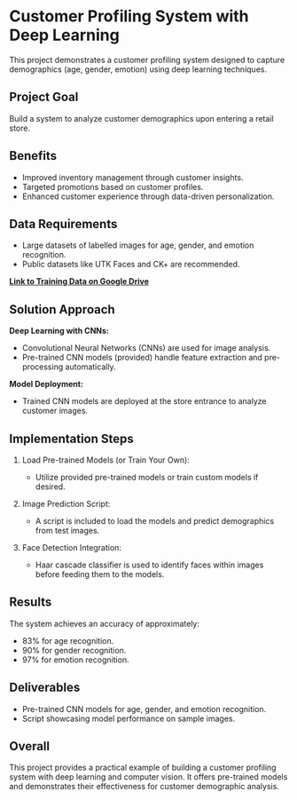 # Customer Profiling System with Deep Learning

This project demonstrates a customer profiling system designed to capture demographics (age, gender, emotion) using deep learning techniques.

## Project Goal

Build a system to analyze customer demographics upon entering a retail store.

## Benefits

- Improved inventory management through customer insights.
- Targeted promotions based on customer profiles.
- Enhanced customer experience through data-driven personalization.

## Data Requirements

- Large datasets of labelled images for age, gender, and emotion recognition.
- Public datasets like UTK Faces and CK+ are recommended.

**[Link to Training Data on Google Drive](insert_link_here)**

## Solution Approach

**Deep Learning with CNNs:**
- Convolutional Neural Networks (CNNs) are used for image analysis.
- Pre-trained CNN models (provided) handle feature extraction and pre-processing automatically.

**Model Deployment:**
- Trained CNN models are deployed at the store entrance to analyze customer images.

## Implementation Steps

1. Load Pre-trained Models (or Train Your Own):
   - Utilize provided pre-trained models or train custom models if desired.
   
2. Image Prediction Script:
   - A script is included to load the models and predict demographics from test images.

3. Face Detection Integration:
   - Haar cascade classifier is used to identify faces within images before feeding them to the models.

## Results

The system achieves an accuracy of approximately:
- 83% for age recognition.
- 90% for gender recognition.
- 97% for emotion recognition.

## Deliverables

- Pre-trained CNN models for age, gender, and emotion recognition.
- Script showcasing model performance on sample images.

## Overall

This project provides a practical example of building a customer profiling system with deep learning and computer vision. It offers pre-trained models and demonstrates their effectiveness for customer demographic analysis.

